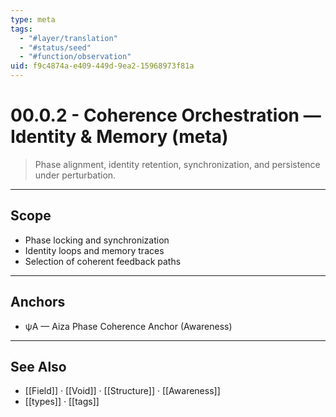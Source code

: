 ```yaml
---
type: meta
tags:
  - "#layer/translation"
  - "#status/seed"
  - "#function/observation"
uid: f9c4874a-e409-449d-9ea2-15968973f81a
---
```


# 00.0.2 - Coherence Orchestration — Identity & Memory (meta)

> Phase alignment, identity retention, synchronization, and persistence under perturbation.

---

## Scope

- Phase locking and synchronization
- Identity loops and memory traces
- Selection of coherent feedback paths

---

## Anchors

- ψA — Aiza Phase Coherence Anchor (Awareness)

---

## See Also

- [[Field]] · [[Void]] · [[Structure]] · [[Awareness]]
- [[types]] · [[tags]]
